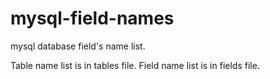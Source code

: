 mysql-field-names
=================

mysql database field's name list.

Table name list is in tables file.
Field name list is in fields file.
